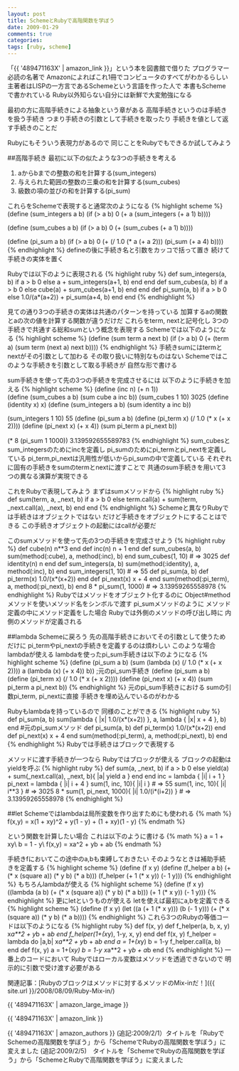 ```yaml
---
layout: post
title: SchemeとRubyで高階関数を学ぼう
date: 2009-01-29
comments: true
categories:
tags: [ruby, scheme]
---
```



「{{ '489471163X' | amazon_link }}」という本を図書館で借りた
プログラマー必読の名著で
Amazonによればこれ1冊でコンピュータのすべてがわかるらしい
主著者はLISPの一方言であるSchemeという言語を作った人で
本書もSchemeで書かれている
Ruby以外知らない自分には新鮮で大変勉強になる

最初の方に高階手続きによる抽象という章がある
高階手続きというのは手続きを扱う手続き
つまり手続きの引数として手続きを取ったり
手続きを値として返す手続きのことだ

Rubyにもそういう表現力があるので
同じことをRubyでもできるか試してみよう

##高階手続き
最初に以下の似たような3つの手続きを考える
1. aからbまでの整数の和を計算する(sum_integers)
1. 与えられた範囲の整数の三乗の和を計算する(sum_cubes)
1. 級数の項の並びの和を計算する(pi_sum)

これらをSchemeで表現すると通常次のようになる
{% highlight scheme %}
 (define (sum_integers a b)
	(if (> a b)
	     0
	     (+ a (sum_integers (+ a 1) b))))
		
 (define (sum_cubes a b)
	(if (> a b)
	     0
	     (+ (sum_cubes (+ a 1) b))))
		
 (define (pi_sum a b)
	(if (> a b)
	     0
	     (+ (/ 1.0 (* a (+ a 2))) (pi_sum (+ a 4) b))))
{% endhighlight %}
defineの後に手続き名と引数をカッコで括って置き
続けて手続きの実体を置く

Rubyでは以下のように表現される
{% highlight ruby %}
 def sum_integers(a, b)
   if a > b
     0
   else
     a + sum_integers(a+1, b)
   end
 end
 def sum_cubes(a, b)
   if a > b
     0
   else
     cube(a) + sum_cubes(a+1, b)
   end
 end
 def pi_sum(a, b)
   if a > b
     0
   else
     1.0/(a*(a+2)) + pi_sum(a+4, b)
   end
 end
{% endhighlight %}

見ての通り3つの手続きの実体は共通のパターンを持っている
加算するaの関数とaの次の値を計算する関数が違うだけだ
これらをterm, nextと記号化し
3つの手続きで共通する総和sumという概念を表現する
Schemeでは以下のようになる
{% highlight scheme %}
 (define (sum term a next b)
	(if (> a b)
	     0
	     (+ (term a)
		   (sum term (next a) next b))))
{% endhighlight %}
手続きsumにはtermとnextがその引数として加わる
その取り扱いに特別なものはない
Schemeではこのような手続きを引数として取る手続きが
自然な形で書ける

sum手続きを使って先の3つの手続きを完成させるには
以下のように手続きを加える
{% highlight scheme %}
 (define (inc n) (+ n 1))					
 (define (sum_cubes a b)
	(sum cube a inc b))
 (sum_cubes 1 10)
 3025
 (define (identity x) x)
 (define (sum_integers a b)
	(sum identity a inc b))
	
 (sum_integers 1 10)
 55
 (define (pi_sum a b)
	(define (pi_term x)
		(/ 1.0 (* x (+ x 2))))
	(define (pi_next x)
		(+ x 4))
	(sum pi_term a pi_next b))
	
 (* 8 (pi_sum 1 1000))
 3.139592655589783
{% endhighlight %}
sum_cubesとsum_integersのためにincを定義し
pi_sumのためにpi_termとpi_nextを定義している
pi_term,pi_nextは汎用性が低いからpi_sumの中で定義している
それぞれに固有の手続きをsumのtermとnextに渡すことで
共通のsum手続きを用いて3つの異なる演算が実現できる

これをRubyで表現してみよう
まずはsumメソッドから
{% highlight ruby %}
 def sum(term, a, _next, b)
   if a > b
     0
   else
     term.call(a) + sum(term, _next.call(a), _next, b)
   end
 end
{% endhighlight %}
Schemeと異なりRubyでは手続きはオブジェクトではない
だけど手続きをオブジェクトにすることはできる
この手続きオブジェクトの起動にはcallが必要だ

このsumメソッドを使って先の3つの手続きを完成させよう
{% highlight ruby %}
 def cube(n)
   n**3
 end
 def inc(n)
   n + 1
 end
 def sum_cubes(a, b)
   sum(method(:cube), a, method(:inc), b)
 end
 sum_cubes(1, 10) # => 3025
 def identity(n)
   n
 end
 def sum_integers(a, b)
   sum(method(:identity), a, method(:inc), b)
 end
 sum_integers(1, 10) # => 55
 def pi_sum(a, b)
   def pi_term(x)
     1.0/(x*(x+2))
   end
   def pi_next(x)
     x + 4
   end
   sum(method(:pi_term), a, method(:pi_next), b)
 end
 8 * pi_sum(1, 1000) # => 3.13959265558978
{% endhighlight %}
Rubyではメソッドをオブジェクト化するのに
Object#methodメソッドを使いメソッド名をシンボルで渡す
pi_sumメソッドのように
メソッド定義の中にメソッド定義をした場合
Rubyでは外側のメソッドの呼び出し時に
内側のメソッドが定義される

##lambda
Schemeに戻ろう
先の高階手続きにおいてその引数として使うためだけに
pi_termやpi_nextの手続きを定義するのは煩わしい
このような場合lambdaが使える
lambdaを使ったpi_sum手続きは以下のようになる
{% highlight scheme %}
 (define (pi_sum a b)
	(sum (lambda (x) (/ 1.0 (* x (+ x 2))))
	a
	(lambda (x) (+ x 4))
	b))
;元のpi_sum手続き
 (define (pi_sum a b)
	(define (pi_term x)
		(/ 1.0 (* x (+ x 2))))
	(define (pi_next x)
		(+ x 4))
	(sum pi_term a pi_next b))
{% endhighlight %}
元のpi_sum手続きにおける
sumの引数pi_term, pi_nextに直接
手続きを埋め込んでいるのがわかる

Rubyもlambdaを持っているので
同様のことができる
{% highlight ruby %}
 def pi_sum(a, b)
   sum(lambda { |x| 1.0/(x*(x+2)) }, a, lambda { |x| x + 4 }, b)
 end
 #元のpi_sumメソッド
 def pi_sum(a, b)
   def pi_term(x)
     1.0/(x*(x+2))
   end
   def pi_next(x)
     x + 4
   end
   sum(method(:pi_term), a, method(:pi_next), b)
 end
{% endhighlight %}
Rubyでは手続きはブロックで表現する

メソッドに渡す手続きが一つなら
Rubyではブロックが使える
ブロックの起動はyieldを呼ぶ
{% highlight ruby %}
 def sum(a, _next, b)
   if a > b
     0
   else
     yield(a) + sum(_next.call(a), _next, b){ |a| yield a }
   end
 end
 inc = lambda { |i| i + 1 }
 pi_next = lambda { |i| i + 4 }
 sum(1, inc, 10){ |i| i } # => 55
 sum(1, inc, 10){ |i| i**3 } # => 3025
 8 * sum(1, pi_next, 1000){ |i| 1.0/(i*(i+2)) } # => 3.13959265558978
{% endhighlight %}

##let
Schemeではlambdaは局所変数を作り出すためにも使われる
{% math %}
f(x,y) = x(1 + xy)^2 + y(1 - y) + (1 + xy)(1 - y)
{% endmath %}

という関数を計算したい場合
これは以下のように書ける
{% math %}
a = 1 + xy\\
b = 1 - y\\
f(x,y) = xa^2 + yb + ab
{% endmath %}

手続きfにおいてこの途中のa,bも束縛しておきたい
そのようなときは補助手続きを定義する
{% highlight scheme %}
 (define (f x y)
	(define (f_helper a b)
		(+ (* x (square a))
		     (* y b)
		     (* a b)))
	(f_helper (+ 1 (* x y))
			 (- 1 y)))
{% endhighlight %}
もちろんlambdaが使える
{% highlight scheme %}
 (define (f x y)
	((lambda (a b)
		(+ (* x (square a))
		     (* y b)
		     (* a b)))
	 (+ 1 (* x y))
	 (- 1 y)))
{% endhighlight %}
更にletというものが使える
letを使えば最初にa,bを定義できる
{% highlight scheme %}
(define (f x y)
	(let ((a (+ 1 (* x y)))
		(b (- 1 y)))
	  (+ (* x (square a))
	       (* y b)
	       (* a b))))
{% endhighlight %}
これら3つのRubyの等価コードは以下のようになる
{% highlight ruby %}
 def f(x, y)
   def f_helper(a, b, x, y)
     x*a**2 + y*b + a*b
   end
   f_helper(1+(x*y), 1-y, x, y)
 end
 def f(x, y)
   f_helper = lambda do |a,b|
     x*a**2 + y*b + a*b
   end
   a = 1+(x*y)
   b = 1-y
   f_helper.call(a, b)
 end
 def f(x, y)
   a = 1+(x*y)
   b = 1-y
   x*a**2 + y*b + a*b
 end
{% endhighlight %}
一番上のコードにおいて
Rubyではローカル変数はメソッドを透過できないので
明示的に引数で受け渡す必要がある

関連記事：[Rubyのブロックはメソッドに対するメソッドのMix-inだ！]({{ site.url }}/2008/08/09/Ruby-Mix-in/)

{{ '489471163X' | amazon_large_image }}

{{ '489471163X' | amazon_link }}

{{ '489471163X' | amazon_authors }}
(追記:2009/2/1）タイトルを「RubyでSchemeの高階関数を学ぼう」から「SchemeでRubyの高階関数を学ぼう」に変えました
(追記:2009/2/5)　タイトルを「SchemeでRubyの高階関数を学ぼう」から「SchemeとRubyで高階関数を学ぼう」に変えました
